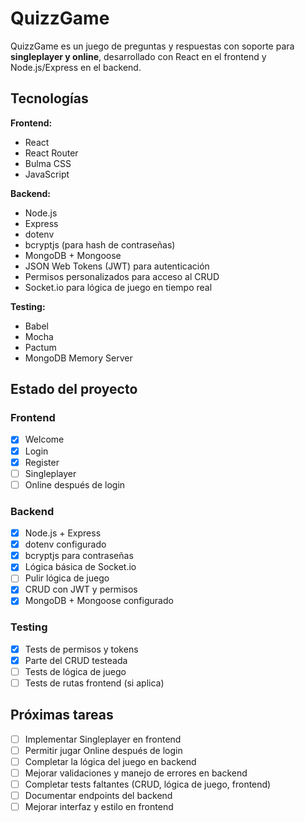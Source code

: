 # QuizzGame

QuizzGame es un juego de preguntas y respuestas con soporte para **singleplayer y online**, desarrollado con React en el frontend y Node.js/Express en el backend.

## Tecnologías

**Frontend:**

* React
* React Router
* Bulma CSS
* JavaScript

**Backend:**

* Node.js
* Express
* dotenv
* bcryptjs (para hash de contraseñas)
* MongoDB + Mongoose
* JSON Web Tokens (JWT) para autenticación
* Permisos personalizados para acceso al CRUD
* Socket.io para lógica de juego en tiempo real

**Testing:**

* Babel
* Mocha
* Pactum
* MongoDB Memory Server

## Estado del proyecto

### Frontend

* [x] Welcome
* [x] Login
* [x] Register
* [ ] Singleplayer
* [ ] Online después de login

### Backend

* [x] Node.js + Express
* [x] dotenv configurado
* [x] bcryptjs para contraseñas
* [x] Lógica básica de Socket.io
* [ ] Pulir lógica de juego
* [x] CRUD con JWT y permisos
* [x] MongoDB + Mongoose configurado

### Testing

* [x] Tests de permisos y tokens
* [x] Parte del CRUD testeada
* [ ] Tests de lógica de juego
* [ ] Tests de rutas frontend (si aplica)

## Próximas tareas

* [ ] Implementar Singleplayer en frontend
* [ ] Permitir jugar Online después de login
* [ ] Completar la lógica del juego en backend
* [ ] Mejorar validaciones y manejo de errores en backend
* [ ] Completar tests faltantes (CRUD, lógica de juego, frontend)
* [ ] Documentar endpoints del backend
* [ ] Mejorar interfaz y estilo en frontend
